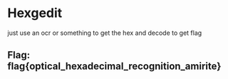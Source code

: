 # Hexgedit

just use an ocr or something to get the hex and decode to get flag

## Flag: flag{optical\_hexadecimal\_recognition\_amirite}

